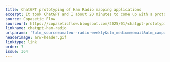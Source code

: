 ```yaml
---
title: ChatGPT prototyping of Ham Radio mapping applications
excerpt: It took ChatGPT and I about 20 minutes to come up with a prototype map of POTA QSOs.
source: Copasetic Flow
sourceurl: https://copaseticflow.blogspot.com/2025/01/chatgpt-prototyping-of-ham-radio.html
linkname: chatgpt-ham-radio
urlparams: '?utm_source=amateur-radio-weekly&utm_medium=email&utm_campaign=newsletter'
headerimage: arw-header.gif
linktype: link
order: 7
issue: 364
---
```

